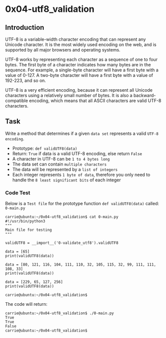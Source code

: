 # 0x04-utf8_validation

## Introduction

UTF-8 is a variable-width character encoding that can represent any Unicode character. It is the most widely used encoding on the web, and is supported by all major browsers and operating systems.

UTF-8 works by representing each character as a sequence of one to four bytes. The first byte of a character indicates how many bytes are in the sequence. For example, a single-byte character will have a first byte with a value of 0-127. A two-byte character will have a first byte with a value of 192-223, and so on.

UTF-8 is a very efficient encoding, because it can represent all Unicode characters using a relatively small number of bytes. It is also a backward-compatible encoding, which means that all ASCII characters are valid UTF-8 characters.

## Task

Write a method that determines if a given `data set` represents a valid `UTF-8 encoding`.

- Prototype: `def validUTF8(data)`
- Return: `True` if data is a valid UTF-8 encoding, else return `False`
- A character in UTF-8 can be `1 to 4 bytes long`
- The data set can contain `multiple characters`
- The data will be represented by a `list of integers`
- Each integer represents `1 byte of data`, therefore you only need to handle the `8 least significant bits` of each integer

### Code Test

Below is a `Test file` for the prototype function `def validUTF8(data)` called: `0-main.py`

```
carrie@ubuntu:~/0x04-utf8_validation$ cat 0-main.py
#!/usr/bin/python3
"""
Main file for testing
"""

validUTF8 = __import__('0-validate_utf8').validUTF8

data = [65]
print(validUTF8(data))

data = [80, 121, 116, 104, 111, 110, 32, 105, 115, 32, 99, 111, 111, 108, 33]
print(validUTF8(data))

data = [229, 65, 127, 256]
print(validUTF8(data))

carrie@ubuntu:~/0x04-utf8_validation$
```

The code will return:

```
carrie@ubuntu:~/0x04-utf8_validation$ ./0-main.py
True
True
False
carrie@ubuntu:~/0x04-utf8_validation$
```
